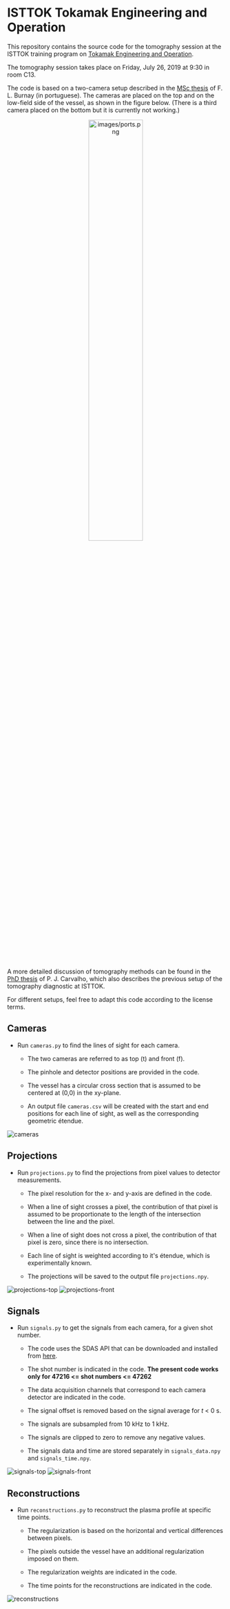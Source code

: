 # ISTTOK Tokamak Engineering and Operation

This repository contains the source code for the tomography session at the ISTTOK training program on [Tokamak Engineering and Operation](https://isttok.tecnico.ulisboa.pt/~isttok.daemon/index.php?title=Training).

The tomography session takes place on Friday, July 26, 2019 at 9:30 in room C13.

The code is based on a two-camera setup described in the [MSc thesis](https://fenix.tecnico.ulisboa.pt/downloadFile/563345090414094/Dissertacao.pdf) of F. L. Burnay (in portuguese). The cameras are placed on the top and on the low-field side of the vessel, as shown in the figure below. (There is a third camera placed on the bottom but it is currently not working.)

<p align="center"><img src="https://raw.githubusercontent.com/diogoff/isttok-tomography/master/images/ports.png" width="50%" alt="images/ports.png"></p>

A more detailed discussion of tomography methods can be found in the [PhD thesis](http://bibliotecas.utl.pt/cgi-bin/koha/opac-detail.pl?biblionumber=428085) of P. J. Carvalho, which also describes the previous setup of the tomography diagnostic at ISTTOK.

For different setups, feel free to adapt this code according to the license terms.

## Cameras

- Run `cameras.py` to find the lines of sight for each camera.

    - The two cameras are referred to as top (t) and front (f).

    - The pinhole and detector positions are provided in the code.
    
    - The vessel has a circular cross section that is assumed to be centered at (0,0) in the xy-plane.
    
    - An output file `cameras.csv` will be created with the start and end positions for each line of sight, as well as the corresponding geometric étendue. 
    
![cameras](https://raw.githubusercontent.com/Europium-152/isttok-tomography-2019/master/images/cameras.png)

## Projections

- Run `projections.py` to find the projections from pixel values to detector measurements.

    - The pixel resolution for the x- and y-axis are defined in the code.
    
    - When a line of sight crosses a pixel, the contribution of that pixel is assumed to be proportionate to the length of the intersection between the line and the pixel.
    
    - When a line of sight does not cross a pixel, the contribution of that pixel is zero, since there is no intersection.
    
    - Each line of sight is weighted according to it's étendue, which is experimentally known.

    - The projections will be saved to the output file `projections.npy`.

![projections-top](https://raw.githubusercontent.com/Europium-152/isttok-tomography-2019/master/images/projections-top.png)
![projections-front](https://raw.githubusercontent.com/Europium-152/isttok-tomography-2019/master/images/projections-front.png)

## Signals

- Run `signals.py` to get the signals from each camera, for a given shot number.

    - The code uses the SDAS API that can be downloaded and installed from [here](http://metis.ipfn.ist.utl.pt/CODAC/IPFN_Software/SDAS/Access/Python).
    
    - The shot number is indicated in the code. **The present code works only for 47216 <= shot numbers <= 47262**
    
    - The data acquisition channels that correspond to each camera detector are indicated in the code.
    
    - The signal offset is removed based on the signal average for _t_ < 0 s.
    
    - The signals are subsampled from 10 kHz to 1 kHz.
    
    - The signals are clipped to zero to remove any negative values.
    
    - The signals data and time are stored separately in `signals_data.npy` and `signals_time.npy`.
    
![signals-top](https://raw.githubusercontent.com/Europium-152/isttok-tomography-2019/master/images/signals-top.png)
![signals-front](https://raw.githubusercontent.com/Europium-152/isttok-tomography-2019/master/images/signals-front.png)

## Reconstructions

- Run `reconstructions.py` to reconstruct the plasma profile at specific time points.

    - The regularization is based on the horizontal and vertical differences between pixels.
    
    - The pixels outside the vessel have an additional regularization imposed on them.

    - The regularization weights are indicated in the code.
    
    - The time points for the reconstructions are indicated in the code.
    
![reconstructions](https://raw.githubusercontent.com/Europium-152/isttok-tomography-2019/master/images/reconstructions.png)
